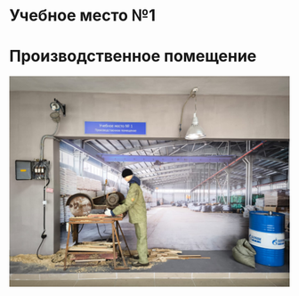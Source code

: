 # Учебное место №1
# Производственное помещение
![Что-то](IMG_8084.JPG "производственное помещение")
